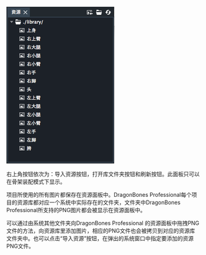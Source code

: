
![资源面板](p1.png)

右上角按钮依次为：导入资源按钮，打开库文件夹按钮和刷新按钮。此面板只可以在骨架装配模式下显示。

项目所使用的所有图片都保存在资源面板中。DragonBones Professional每个项目的资源库都对应一个系统中实际存在的文件夹，文件夹中DragonBones Professional所支持的PNG图片都会被显示在资源面板中。

可以通过由系统其他文件夹向DragonBones Professional 的资源面板中拖拽PNG文件的方法，向资源库里添加图片，相应的PNG文件也会被拷贝到对应的资源库文件夹中。也可以点击“导入资源”按钮，在弹出的系统窗口中指定要添加的资源PNG文件。



